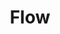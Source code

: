 ---
pid: PT383
title: Flow
location_transcription: Penn Treaty Park
zipcode: '18064'
outside_phl: 'Nazareth PA '
neighborhood: 
age: '63'
age_range: 60-69
instagram: 
image_file_name: PT_383.jpg
proposal_transcription: Restore the power plant and make it run! Light up the city
  and make it beautiful. Use the power of the river to power the city
topic: Industrial,Philadelphia,Technology
topic_summary: 0, 0, 0
type: Building
keywords_other: power plant, preservation
credit: Carla Thomas
image_labels: 
twitter: 
facebook: 
permalink: "/monuments/pt383/"
layout: item-page
---